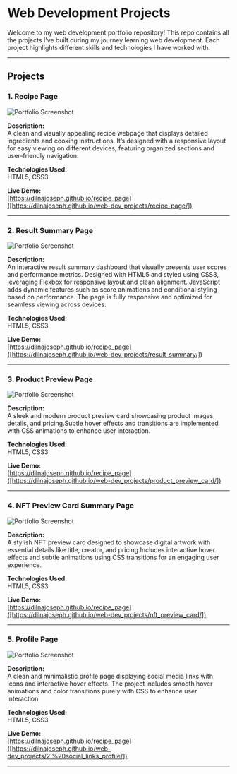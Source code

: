 # Web Development Projects 

Welcome to my web development portfolio repository! This repo contains all the projects I’ve built during my journey learning web development. Each project highlights different skills and technologies I have worked with.

---

## Projects

### 1. Recipe Page

![Portfolio Screenshot](images/recipe_page.png)

**Description:**  
A clean and visually appealing recipe webpage that displays detailed ingredients and cooking instructions. It’s designed with a responsive layout for easy viewing on different devices, featuring organized sections and user-friendly navigation.

**Technologies Used:**  
HTML5, CSS3

**Live Demo:**  
[https://dilnajoseph.github.io/recipe_page]([https://dilnajoseph.github.io/web-dev_projects/recipe-page/])

---


### 2. Result Summary Page

![Portfolio Screenshot](images/results_summary.png)

**Description:**  
An interactive result summary dashboard that visually presents user scores and performance metrics. Designed with HTML5 and styled using CSS3, leveraging Flexbox for responsive layout and clean alignment. JavaScript adds dynamic features such as score animations and conditional styling based on performance. The page is fully responsive and optimized for seamless viewing across devices.

**Technologies Used:**  
HTML5, CSS3

**Live Demo:**  
[https://dilnajoseph.github.io/recipe_page]([https://dilnajoseph.github.io/web-dev_projects/result_summary/])

---


### 3. Product Preview Page

![Portfolio Screenshot](images/product_preview_card.png)

**Description:**  
A sleek and modern product preview card showcasing product images, details, and pricing.Subtle hover effects and transitions are implemented with CSS animations to enhance user interaction.

**Technologies Used:**  
HTML5, CSS3

**Live Demo:**  
[https://dilnajoseph.github.io/recipe_page]([https://dilnajoseph.github.io/web-dev_projects/product_preview_card/])

---


### 4. NFT Preview Card Summary Page

![Portfolio Screenshot](images/nft_preview_card.png)

**Description:**  
A stylish NFT preview card designed to showcase digital artwork with essential details like title, creator, and pricing.Includes interactive hover effects and subtle animations using CSS transitions for an engaging user experience.

**Technologies Used:**  
HTML5, CSS3

**Live Demo:**  
[https://dilnajoseph.github.io/recipe_page]([https://dilnajoseph.github.io/web-dev_projects/nft_preview_card/])

---


### 5. Profile Page

![Portfolio Screenshot](images/social_links_profile.png)

**Description:**  
A clean and minimalistic profile page displaying social media links with icons and interactive hover effects. The project includes smooth hover animations and color transitions purely with CSS to enhance user interaction.

**Technologies Used:**  
HTML5, CSS3

**Live Demo:**  
[https://dilnajoseph.github.io/recipe_page]([https://dilnajoseph.github.io/web-dev_projects/2.%20social_links_profile/])

---

